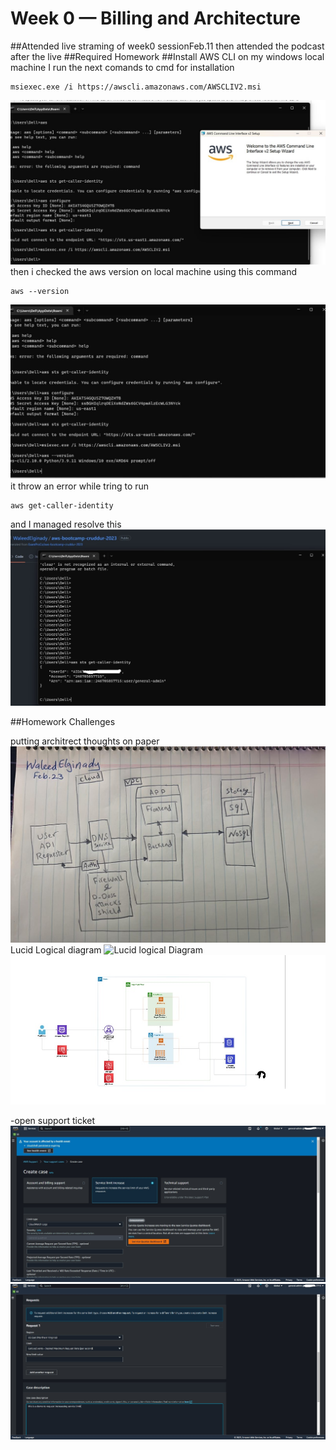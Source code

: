 # Week 0 — Billing and Architecture
##Attended live straming of week0 sessionFeb.11 then attended the podcast after the live
##Required Homework
##Install AWS CLI on my windows local machine
I run the next comands to cmd for installation
```
msiexec.exe /i https://awscli.amazonaws.com/AWSCLIV2.msi
```
![install cli on my local machine](assets/install%20cli%20on%20my%20local%20machine.jpg)
then i checked the aws version on local machine using this command
```
aws --version
```
![checking aws version on local machine](assets/checking-aws%20version%20on%20local%20machine.jpg)
it throw an error while tring to run 
```
aws get-caller-identity
```
and I managed resolve this
![aws sts get-caller-id](assets/aws%20sts%20get-caller-id.jpg)






##Homework Challenges

putting architrect thoughts on paper
![Arcetict Draft](assets/Conceptual%20Diagram.jpeg)
Lucid Logical diagram 
![Lucid logical Diagram](https://lucid.app/lucidchart/9542bf86-656c-4502-a64e-e54400bfdf8a/edit?viewport_loc=-1416%2C-522%2C3328%2C1582%2C0_0&invitationId=inv_e1dac681-9491-4f4c-8234-09fae21b07fc)
![Lucid Logical Diagram](assets/crudder%20Lucid%20logical%20architect.jpg)

-open support ticket
![subbmitting increase service limit request-01](assets/Open%20support%20service%20limit%20ticket.jpg)
![subbmitting increase service limit request-02](assets/Open%20support%20service%20limit%20ticket-2.jpg)
